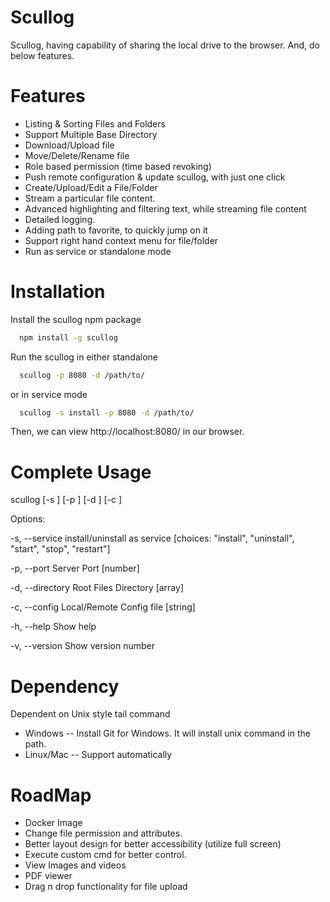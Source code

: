 # Scullog
Scullog, having capability of sharing the local drive to the browser. And, do below features.


# Features
- Listing & Sorting Files and Folders
- Support Multiple Base Directory
- Download/Upload file
- Move/Delete/Rename file
- Role based permission (time based revoking)
- Push remote configuration & update scullog, with just one click
- Create/Upload/Edit a File/Folder
- Stream a particular file content.
- Advanced highlighting and filtering text, while streaming file content
- Detailed logging. 
- Adding path to favorite, to quickly jump on it
- Support right hand context menu for file/folder
- Run as service or standalone mode


# Installation
Install the scullog npm package
```sh
  npm install -g scullog
```
Run the scullog in either standalone
```sh
  scullog -p 8080 -d /path/to/
```
or in service mode
```sh
  scullog -s install -p 8080 -d /path/to/
```

Then, we can view http://localhost:8080/ in our browser.
 

# Complete Usage

scullog [-s <service>] [-p <port>] [-d <directory>] [-c <config>]

Options:

 -s, --service    install/uninstall as service			[choices: "install", "uninstall", "start", "stop", "restart"]
 
 -p, --port       Server Port                   		[number]
 
 -d, --directory  Root Files Directory          		[array]
 
 -c, --config     Local/Remote Config file				[string]
 
 -h, --help       Show help
 
 -v, --version    Show version number                                                              
  
# Dependency
Dependent on Unix style tail command
- Windows -- Install Git for Windows. It will install unix command in the path.
- Linux/Mac -- Support automatically

# RoadMap
- Docker Image
- Change file permission and attributes.
- Better layout design for better accessibility (utilize full screen)
- Execute custom cmd for better control.
- View Images and videos 
- PDF viewer
- Drag n drop functionality for file upload

